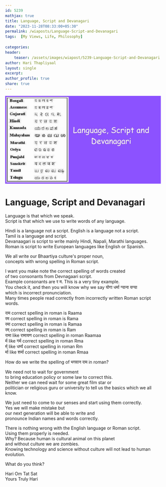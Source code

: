 ```yaml
---        
id: 5239        
mathjax: true        
title: Language, Script and Devanagari          
date: "2023-11-28T08:33:00+05:30"        
permalink: /wiaposts/Language-Script-and-Devanagari      
tags:  [My Views, Life, Philosophy]         
        
categories:        
header:        
    teaser: /assets/images/wiapost/5239-Language-Script-and-Devanagari.jpg        
author: Hari Thapliyaal        
layout: single        
excerpt:        
author_profile: true        
share: true        
---        
```

        
![Language, Script and Devanagari](/assets/images/wiapost/5239-Language-Script-and-Devanagari.jpg)
# Language, Script and Devanagari

Language is that which we speak.    
Script is that which we use to write words of any language.   
   
Hindi is a language not a script. English is a language not a script.   
Tamil is a language and script.   
Devanaagari is script to write mainly Hindi, Napali, Marathi languages.   
Roman is script to write European languages like English or Spanish.   
   
We all write our Bhaartiya culture's proper noun,     
concepts with wrong spelling in Roman script.   
   
I want you make note the correct spelling of words created   
of two consonants from Devnagaari script.   
Example consonants are र म. This is a very tiny example.   
You check it, and then you will know why we say योगा धर्मा ग्याना यग्या   
which is incorrect pronunciation.   
Many times people read correctly from incorrectly written Roman script words.   
   
राम correct spelling in roman is Raama     
रम correct spelling in roman is Rama     
रमा correct spelling in roman is Ramaa    
रम् correct spelling in roman is Ram     
रामा like रामायण correct spelling in roman ‌Raamaa     
र्म like गर्म correct spelling in roman Rma     
र्म् like धर्म्य correct spelling in roman Rm     
र्मा like शर्मा correct spelling in roman Rmaa     
   
How do we write the spelling of भगवान राम in roman?     
   
We need not to wait for government   
to bring education policy or some law to correct this.   
Neither we can need wait for some great film star or   
politician or religious guru or university to tell us the basics which we all know.   
   
We just need to come to our senses and start using them correctly.   
Yes we will make mistake but   
our next generation will be able to write and   
pronounce Indian names and words correctly.   
   
There is nothing wrong with the English language or Roman script.   
Using them properly is needed.   
Why? Because human is cultural animal on this planet   
and without culture we are zombies.   
Knowing technology and science without culture will not lead to human evolution.   
   
What do you think?   

Hari Om Tat Sat   
Yours Truly Hari
